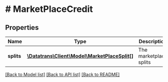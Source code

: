 # # MarketPlaceCredit

## Properties

Name | Type | Description | Notes
------------ | ------------- | ------------- | -------------
**splits** | [**\Datatrans\Client\Model\MarketPlaceSplit[]**](MarketPlaceSplit.md) | The marketplace splits |

[[Back to Model list]](../../README.md#models) [[Back to API list]](../../README.md#endpoints) [[Back to README]](../../README.md)
